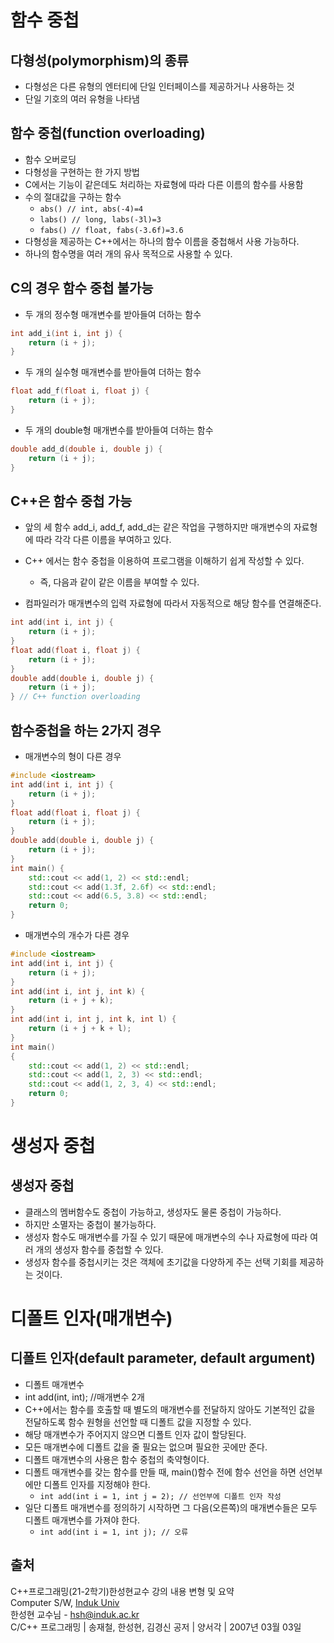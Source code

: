 
# 함수 중첩

## 다형성(polymorphism)의 종류

- 다형성은 다른 유형의 엔터티에 단일 인터페이스를 제공하거나 사용하는 것
- 단일 기호의 여러 유형을 나타냄

## 함수 중첩(function overloading)

- 함수 오버로딩
- 다형성을 구현하는 한 가지 방법
- C에서는 기능이 같은데도 처리하는 자료형에 따라 다른 이름의 함수를 사용함
- 수의 절대값을 구하는 함수
  - ``` abs() // int, abs(-4)=4 ```
  - ``` labs() // long, labs(-3l)=3 ```
  - ``` fabs() // float, fabs(-3.6f)=3.6 ```
- 다형성을 제공하는 C++에서는 하나의 함수 이름을 중첩해서 사용 가능하다.
- 하나의 함수명을 여러 개의 유사 목적으로 사용할 수 있다.

## C의 경우 함수 중첩 불가능

- 두 개의 정수형 매개변수를 받아들여 더하는 함수

```cpp
int add_i(int i, int j) {
    return (i + j);
}
```

- 두 개의 실수형 매개변수를 받아들여 더하는 함수

```cpp
float add_f(float i, float j) {
    return (i + j);
}
```

- 두 개의 double형 매개변수를 받아들여 더하는 함수

```cpp
double add_d(double i, double j) {
    return (i + j);
}
```

## C++은 함수 중첩 가능

- 앞의 세 함수 add_i, add_f, add_d는 같은 작업을 구행하지만 매개변수의 자료형에 따라 각각 다른 이름을 부여하고 있다.

- C++ 에서는 함수 중첩을 이용하여 프로그램을 이해하기 쉽게 작성할 수 있다.
  - 즉, 다음과 같이 같은 이름을 부여할 수 있다.

- 컴파일러가 매개변수의 입력 자료형에 따라서 자동적으로 해당 함수를 연결해준다.

```cpp
int add(int i, int j) {
    return (i + j);
}
float add(float i, float j) {
    return (i + j);
}
double add(double i, double j) {
    return (i + j);
} // C++ function overloading
```

## 함수중첩을 하는 2가지 경우

- 매개변수의 형이 다른 경우

```cpp
#include <iostream>
int add(int i, int j) {
    return (i + j);
}
float add(float i, float j) {
    return (i + j);
}
double add(double i, double j) {
    return (i + j);
}
int main() {
    std::cout << add(1, 2) << std::endl;
    std::cout << add(1.3f, 2.6f) << std::endl;
    std::cout << add(6.5, 3.8) << std::endl;
    return 0;
}
```

- 매개변수의 개수가 다른 경우

```cpp
#include <iostream>
int add(int i, int j) {
    return (i + j);
}
int add(int i, int j, int k) {
    return (i + j + k);
}
int add(int i, int j, int k, int l) {
    return (i + j + k + l);
}
int main()
{
    std::cout << add(1, 2) << std::endl;
    std::cout << add(1, 2, 3) << std::endl;
    std::cout << add(1, 2, 3, 4) << std::endl;
    return 0;
}
```

# 생성자 중첩

## 생성자 중첩

- 클래스의 멤버함수도 중첩이 가능하고, 생성자도 물론 중첩이 가능하다.
- 하지만 소멸자는 중첩이 불가능하다.
- 생성자 함수도 매개변수를 가질 수 있기 때문에 매개변수의 수나 자료형에 따라 여러 개의 생성자 함수를 중첩할 수 있다.
- 생성자 함수를 중첩시키는 것은 객체에 초기값을 다양하게 주는 선택 기회를 제공하는 것이다.

# 디폴트 인자(매개변수)

## 디폴트 인자(default parameter, default argument)

- 디폴트 매개변수
- int add(int, int); //매개변수 2개
- C++에서는 함수를 호출할 때 별도의 매개변수를 전달하지 않아도 기본적인 값을 전달하도록 함수 원형을 선언할 때 디폴트 값을 지정할 수 있다.
- 해당 매개변수가 주어지지 않으면 디폴트 인자 값이 할당된다.
- 모든 매개변수에 디폴트 값을 줄 필요는 없으며 필요한 곳에만 준다.
- 디폴트 매개변수의 사용은 함수 중첩의 축약형이다.
- 디폴트 매개변수를 갖는 함수를 만들 때, main()함수 전에 함수 선언을 하면 선언부에만 디폴트 인자를 지정해야 한다.
  - ``` int add(int i = 1, int j = 2); // 선언부에 디폴트 인자 작성 ```
- 일단 디폴트 매개변수를 정의하기 시작하면 그 다음(오른쪽)의 매개변수들은 모두 디폴트 매개변수를 가져야 한다.
  - ``` int add(int i = 1, int j); // 오류 ```

## 출처

C++프로그래밍(21-2학기)한성현교수 강의 내용 변형 및 요약  
Computer S/W, [Induk Univ][googlelink]  
한성현 교수님 -  hsh@induk.ac.kr  
C/C++ 프로그래밍 | 송재철, 한성현, 김경신 공저 | 양서각 | 2007년 03월 03일

[id]: URL "Optional Title here"
[googlelink]: https://www.induk.ac.kr "Go google"
